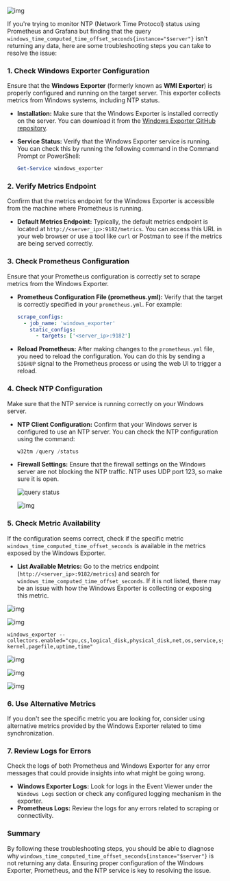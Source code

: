 ![img](./errors/data-empty.png)

If you're trying to monitor NTP (Network Time Protocol) status using Prometheus and Grafana but finding that the query `windows_time_computed_time_offset_seconds{instance="$server"}` isn't returning any data, here are some troubleshooting steps you can take to resolve the issue:

### 1. **Check Windows Exporter Configuration**

Ensure that the **Windows Exporter** (formerly known as **WMI Exporter**) is properly configured and running on the target server. This exporter collects metrics from Windows systems, including NTP status.

- **Installation:** Make sure that the Windows Exporter is installed correctly on the server. You can download it from the [Windows Exporter GitHub repository](https://github.com/prometheus-community/windows_exporter).
- **Service Status:** Verify that the Windows Exporter service is running. You can check this by running the following command in the Command Prompt or PowerShell:

  ```powershell
  Get-Service windows_exporter
  ```

### 2. **Verify Metrics Endpoint**

Confirm that the metrics endpoint for the Windows Exporter is accessible from the machine where Prometheus is running.

- **Default Metrics Endpoint:** Typically, the default metrics endpoint is located at `http://<server_ip>:9182/metrics`. You can access this URL in your web browser or use a tool like `curl` or Postman to see if the metrics are being served correctly.

### 3. **Check Prometheus Configuration**

Ensure that your Prometheus configuration is correctly set to scrape metrics from the Windows Exporter.

- **Prometheus Configuration File (prometheus.yml):** Verify that the target is correctly specified in your `prometheus.yml`. For example:

  ```yaml
  scrape_configs:
    - job_name: 'windows_exporter'
      static_configs:
        - targets: ['<server_ip>:9182']
  ```
- **Reload Prometheus:** After making changes to the `prometheus.yml` file, you need to reload the configuration. You can do this by sending a `SIGHUP` signal to the Prometheus process or using the web UI to trigger a reload.

### 4. **Check NTP Configuration**

Make sure that the NTP service is running correctly on your Windows server.

- **NTP Client Configuration:** Confirm that your Windows server is configured to use an NTP server. You can check the NTP configuration using the command:

  ```powershell
  w32tm /query /status
  ```
- **Firewall Settings:** Ensure that the firewall settings on the Windows server are not blocking the NTP traffic. NTP uses UDP port 123, so make sure it is open.

  ![query status](./images/query-status.png)

  ![img](./images/udp-123.png)

### 5. **Check Metric Availability**

If the configuration seems correct, check if the specific metric `windows_time_computed_time_offset_seconds` is available in the metrics exposed by the Windows Exporter.

- **List Available Metrics:** Go to the metrics endpoint (`http://<server_ip>:9182/metrics`) and search for `windows_time_computed_time_offset_seconds`. If it is not listed, there may be an issue with how the Windows Exporter is collecting or exposing this metric.

![img](./errors/cannot-find-in-export-data.png)

![img](./images/ntm-solved.png)

```
windows_exporter --collectors.enabled="cpu,cs,logical_disk,physical_disk,net,os,service,system,process,memory, kernel,pagefile,uptime,time"
```

![img](./images/solved.png)

![img](./images/solved.png)

![img](./images/data-arrive.png)

### 6. **Use Alternative Metrics**

If you don't see the specific metric you are looking for, consider using alternative metrics provided by the Windows Exporter related to time synchronization.

### 7. **Review Logs for Errors**

Check the logs of both Prometheus and Windows Exporter for any error messages that could provide insights into what might be going wrong.

- **Windows Exporter Logs:** Look for logs in the Event Viewer under the `Windows Logs` section or check any configured logging mechanism in the exporter.
- **Prometheus Logs:** Review the logs for any errors related to scraping or connectivity.

### Summary

By following these troubleshooting steps, you should be able to diagnose why `windows_time_computed_time_offset_seconds{instance="$server"}` is not returning any data. Ensuring proper configuration of the Windows Exporter, Prometheus, and the NTP service is key to resolving the issue.
